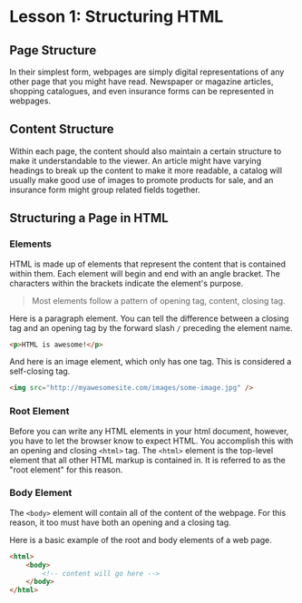 # Lesson 1: Structuring HTML

## Page Structure

In their simplest form, webpages are simply digital representations of any other page that you might have read. Newspaper or magazine articles, shopping catalogues, and even insurance forms can be represented in webpages.

## Content Structure

Within each page, the content should also maintain a certain structure to make it understandable to the viewer. An article might have varying headings to break up the content to make it more readable, a catalog will usually make good use of images to promote products for sale, and an insurance form might group related fields together.

## Structuring a Page in HTML

### Elements

HTML is made up of elements that represent the content that is contained within them. Each element will begin and end with an angle bracket. The characters within the brackets indicate the element's purpose.

> Most elements follow a pattern of opening tag, content, closing tag.

Here is a paragraph element. You can tell the difference between a closing tag and an opening tag by the forward slash `/` preceding the element name.

```html
<p>HTML is awesome!</p>
```

And here is an image element, which only has one tag. This is considered a self-closing tag.

```html
<img src="http://myawesomesite.com/images/some-image.jpg" />
```

### Root Element

Before you can write any HTML elements in your html document, however, you have to let the browser know to expect HTML. You accomplish this with an opening and closing `<html>` tag. The `<html>` element is the top-level element that all other HTML markup is contained in. It is referred to as the "root element" for this reason.

### Body Element

The `<body>` element will contain all of the content of the webpage. For this reason, it too must have both an opening and a closing tag.

Here is a basic example of the root and body elements of a web page.

```html
<html>
	<body>
		<!-- content will go here -->
	</body>
</html>
```